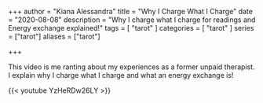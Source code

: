 +++
author = "Kiana Alessandra"
title = "Why I Charge What I Charge"
date = "2020-08-08"
description = "Why I charge what I charge for readings and Energy exchange explained!"
tags = [
    "tarot"
]
categories = [
    "tarot"
]
series = ["tarot"]
aliases = ["tarot"]

+++

This video is me ranting about my experiences as a former unpaid therapist.
I explain why I charge what I charge and what an energy exchange is!

{{< youtube YzHeRDw26LY >}}
